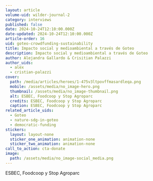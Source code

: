 ```yaml
---
layout: article
volume-uid: wilder-journal-2
category: interviews
published: false
date: 2024-10-24T12:10:00.000Z
date-updated: 2024-10-24T12:10:00.000Z
article-order: 16
uid: goteo-crowdfunding-sustainability
title: Impacto social y medioambiental a través de Goteo
description: Impacto social y medioambiental a través de Goteo
author: Alejandra Gallardo & Crisitian Palazzi
author_uids:
  - alex
  - cristian-palazzi
cover:
  path: /media/articles/heroes/1-475v3ltpovffmasardleqa.png
  mobile: /assets/media/no_image-hero.png
  thumbnail: /assets/media/no_image-thumbnail.png
  alt: ESBEC, Foodcoop y Stop Agroparc
  credits: ESBEC, Foodcoop y Stop Agroparc
  caption: ESBEC, Foodcoop y Stop Agroparc
related_article_uids:
  - Goteo
  - nature-sdg-in-goteo
  - democratic-funding
stickers:
  layout: layout-none
  sticker_one_animation: animation-none
  sticker_two_animation: animation-none
call_to_action: cta-donate
image:
  path: /assets/media/no_image-social_media.png
---
```

ESBEC, Foodcoop y Stop Agroparc
